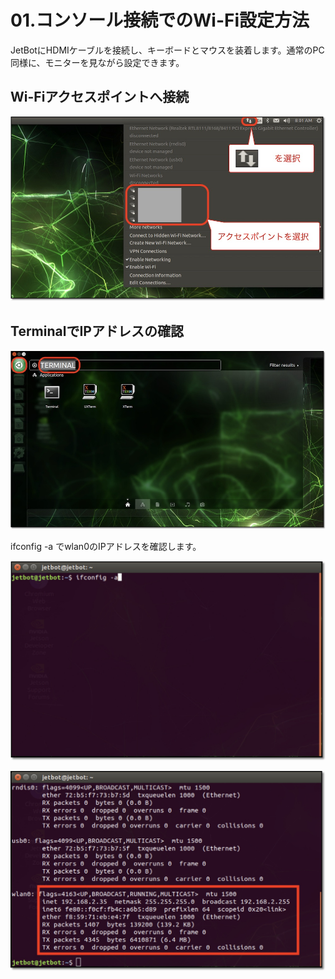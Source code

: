 # 01.コンソール接続でのWi-Fi設定方法

JetBotにHDMIケーブルを接続し、キーボードとマウスを装着します。通常のPC同様に、モニターを見ながら設定できます。

## Wi-Fiアクセスポイントへ接続

![](../../img/wifi001.jpg)

## TerminalでIPアドレスの確認

![](../../img/wifi002.jpg)

ifconfig -a でwlan0のIPアドレスを確認します。

![](../../img/wifi003.jpg)

![](../../img/wifi004.jpg)
